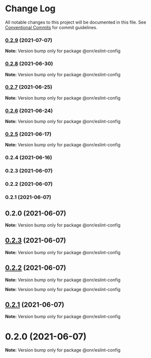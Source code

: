 # Change Log

All notable changes to this project will be documented in this file.
See [Conventional Commits](https://conventionalcommits.org) for commit guidelines.

### [0.2.9](https://github.com/OnrampLab/onr-react-ui/compare/@onr/eslint-config@0.2.8...@onr/eslint-config@0.2.9) (2021-07-07)

**Note:** Version bump only for package @onr/eslint-config





### [0.2.8](https://github.com/OnrampLab/onr-react-ui/compare/@onr/eslint-config@0.2.7...@onr/eslint-config@0.2.8) (2021-06-30)

**Note:** Version bump only for package @onr/eslint-config





### [0.2.7](https://github.com/OnrampLab/onr-react-ui/compare/@onr/eslint-config@0.2.6...@onr/eslint-config@0.2.7) (2021-06-25)

**Note:** Version bump only for package @onr/eslint-config





### [0.2.6](https://github.com/OnrampLab/onr-react-ui/compare/@onr/eslint-config@0.2.5...@onr/eslint-config@0.2.6) (2021-06-24)

**Note:** Version bump only for package @onr/eslint-config





### [0.2.5](https://github.com/OnrampLab/onr-react-ui/compare/@onr/eslint-config@0.2.4...@onr/eslint-config@0.2.5) (2021-06-17)

**Note:** Version bump only for package @onr/eslint-config





### 0.2.4 (2021-06-16)

### 0.2.3 (2021-06-07)

### 0.2.2 (2021-06-07)

### 0.2.1 (2021-06-07)

## 0.2.0 (2021-06-07)

**Note:** Version bump only for package @onr/eslint-config





## [0.2.3](https://github.com/OnrampLab/onr-react-ui/compare/v0.2.2...v0.2.3) (2021-06-07)

**Note:** Version bump only for package @onr/eslint-config





## [0.2.2](https://github.com/OnrampLab/onr-react-ui/compare/v0.2.1...v0.2.2) (2021-06-07)

**Note:** Version bump only for package @onr/eslint-config







**Note:** Version bump only for package @onr/eslint-config





## [0.2.1](https://github.com/OnrampLab/onr-react-ui/compare/v0.2.0...v0.2.1) (2021-06-07)

**Note:** Version bump only for package @onr/eslint-config





# 0.2.0 (2021-06-07)

**Note:** Version bump only for package @onr/eslint-config
